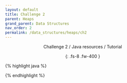 ```yaml
---
layout: default
title: Challenge 2
parent: Heaps
grand_parent: Data Structures
nav_order: 2
permalink: /data_structures/heaps/ch2
---
```

<div align="center" markdown="1">
Challenge 2 / Java resources / Tutorial

{: .fs-8 .fw-400 }
</div>

{% highlight java %}

{% endhighlight %}